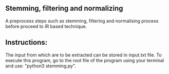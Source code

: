 ## Stemming, filtering and normalizing

A preprocess steps such as stemming, filtering and normalising process before proceed to IR based technique.


## Instructions:
The input from which are to be extracted can be stored in input.txt file. To execute this program, go to the root file of the program using your terminal and use: 
	"python3 stemming.py".
